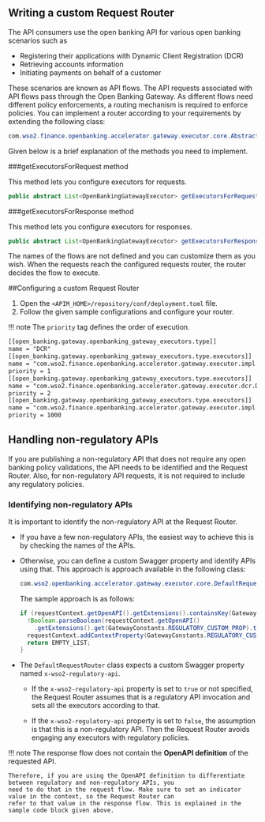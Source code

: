 ## Writing a custom Request Router

The API consumers use the open banking API for various open banking scenarios such as 

 - Registering their applications with Dynamic Client Registration (DCR)
 - Retrieving accounts information
 - Initiating payments on behalf of a customer
 
These scenarios are known as API flows. The API requests associated with API flows pass through the Open Banking 
Gateway. As different flows need different policy enforcements, a routing mechanism is required to enforce policies. 
You can implement a router according to your requirements by extending the following class:

``` java
com.wso2.finance.openbanking.accelerator.gateway.executor.core.AbstractRequestRouter
```
Given below is a brief explanation of the methods you need to implement.

###getExecutorsForRequest method

This method lets you configure executors for requests.

``` java
public abstract List<OpenBankingGatewayExecutor> getExecutorsForRequest(OBAPIRequestContext requestContext);
```

###getExecutorsForResponse method

This method lets you configure executors for responses.

``` java
public abstract List<OpenBankingGatewayExecutor> getExecutorsForResponse(OBAPIResponseContext requestContext);
```

The names of the flows are not defined and you can customize them as you wish. When the requests reach the configured 
requests router, the router decides the flow to execute. 
 
##Configuring a custom Request Router

1. Open the `<APIM_HOME>/repository/conf/deployment.toml` file.
2. Follow the given sample configurations and configure your router. 

!!! note
    The `priority` tag defines the order of execution.

``` xml
[[open_banking.gateway.openbanking_gateway_executors.type]]
name = "DCR"
[[open_banking.gateway.openbanking_gateway_executors.type.executors]]
name = "com.wso2.finance.openbanking.accelerator.gateway.executor.impl.api.resource.access.validation.APIResourceAccessValidationExecutor"
priority = 1
[[open_banking.gateway.openbanking_gateway_executors.type.executors]]
name = "com.wso2.finance.openbanking.accelerator.gateway.executor.dcr.DCRExecutor"
priority = 2
[[open_banking.gateway.openbanking_gateway_executors.type.executors]]
name = "com.wso2.finance.openbanking.accelerator.gateway.executor.impl.error.handler.OBDefaultErrorHandler"
priority = 1000
```

## Handling non-regulatory APIs 

If you are publishing a non-regulatory API that does not require any open banking policy validations, the API needs to 
be identified and the Request Router. Also, for non-regulatory API requests, it is not required to include any 
regulatory policies.

### Identifying non-regulatory APIs 

It is important to identify the non-regulatory API at the Request Router. 

 - If you have a few non-regulatory APIs, the easiest way to achieve this is by checking the names of the APIs.
 - Otherwise, you can define a custom Swagger property and identify APIs using that. This approach is approach available 
 in the following class:

    ``` java
    com.wso2.openbanking.accelerator.gateway.executor.core.DefaultRequestRouter` 
    ```
    The sample approach is as follows:

    ``` java
    if (requestContext.getOpenAPI().getExtensions().containsKey(GatewayConstants.REGULATORY_CUSTOM_PROP) &&
      !Boolean.parseBoolean(requestContext.getOpenAPI()
        .getExtensions().get(GatewayConstants.REGULATORY_CUSTOM_PROP).toString())) {
      requestContext.addContextProperty(GatewayConstants.REGULATORY_CUSTOM_PROP, "false");
      return EMPTY_LIST;
    }
    ```

- The `DefaultRequestRouter` class expects a custom Swagger property named `x-wso2-regulatory-api`. 

    - If the `x-wso2-regulatory-api` property is set to `true` or not specified, the Request Router assumes that is a 
    regulatory API invocation and sets all the executors according to that. 
        
    - If the `x-wso2-regulatory-api` property is set to `false`, the assumption is that this is a non-regulatory API. Then 
    the Request Router avoids engaging any executors with regulatory policies. 

!!! note 
    The response flow does not contain the **OpenAPI definition** of the requested API. 
    
    Therefore, if you are using the OpenAPI definition to differentiate between regulatory and non-regulatory APIs, you 
    need to do that in the request flow. Make sure to set an indicator value in the context, so the Request Router can 
    refer to that value in the response flow. This is explained in the sample code block given above.
 



